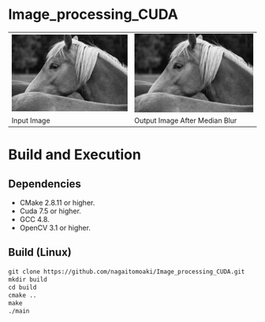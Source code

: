 # Image_processing_CUDA
<table>
  <tr>
    <td><img src="img/input.jpg"></td>
    <td><img src="img/output_gpu.jpg"></td>
  </tr>
  <tr>
    <td>Input Image</td>
    <td>Output Image After Median Blur</td>
  </tr>
</table>

# Build and Execution

## Dependencies

  * CMake 2.8.11 or higher.
  * Cuda 7.5 or higher.
  * GCC 4.8.
  * OpenCV 3.1 or higher.

## Build (Linux)

    git clone https://github.com/nagaitomoaki/Image_processing_CUDA.git
    mkdir build
    cd build
    cmake ..
    make
    ./main
